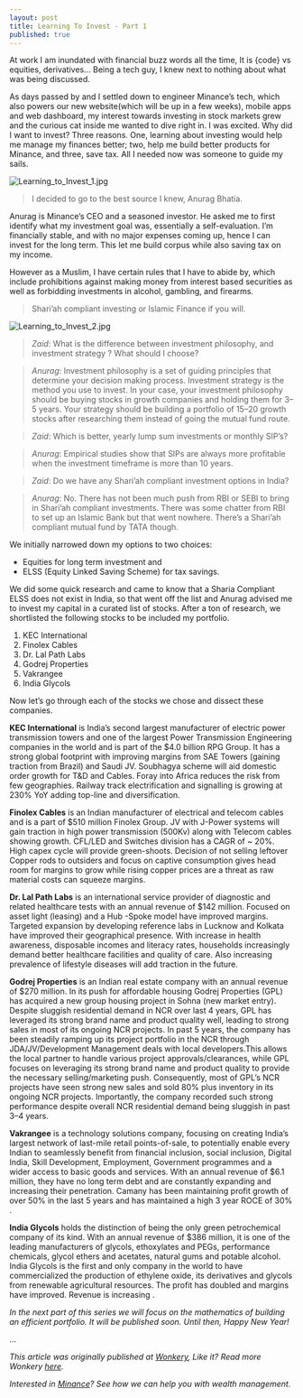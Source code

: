 ```yaml
---
layout: post
title: Learning To Invest - Part 1
published: true
---
```


At work I am inundated with financial buzz words all the time, It is {code} vs equities, derivatives… Being a tech guy, I knew next to nothing about what was being discussed.

As days passed by and I settled down to engineer Minance’s tech, which also powers our new website(which will be up in a few weeks), mobile apps and web dashboard, my interest towards investing in stock markets grew and the curious cat inside me wanted to dive right in. I was excited. Why did I want to invest? Three reasons. One, learning about investing would help me manage my finances better; two, help me build better products for Minance, and three, save tax. All I needed now was someone to guide my sails.

![Learning_to_Invest_1.jpg](https://cdn-images-1.medium.com/max/2000/1*xFV64SfNNT0Exf9o5k_Zeg.jpeg)


>I decided to go to the best source I knew, Anurag Bhatia.

Anurag is Minance’s CEO and a seasoned investor. He asked me to first identify what my investment goal was, essentially a self-evaluation. I’m financially stable, and with no major expenses coming up, hence I can invest for the long term. This let me build corpus while also saving tax on my income.

However as a Muslim, I have certain rules that I have to abide by, which include prohibitions against making money from interest based securities as well as forbidding investments in alcohol, gambling, and firearms.

>Shari’ah compliant investing or Islamic Finance if you will.

![Learning_to_Invest_2.jpg](https://cdn-images-1.medium.com/max/2000/1*pDmRvaSX49aBiIEd669L1w.jpeg)


>*Zaid*: What is the difference between investment philosophy, and investment strategy ? What should I choose?

>*Anurag*: Investment philosophy is a set of guiding principles that determine your decision making process. Investment strategy is the method you use to invest. In your case, your investment philosophy should be buying stocks in growth companies and holding them for 3–5 years. Your strategy should be building a portfolio of 15–20 growth stocks after researching them instead of going the mutual fund route.

>*Zaid*: Which is better, yearly lump sum investments or monthly SIP’s?

>*Anurag*: Empirical studies show that SIPs are always more profitable when the investment timeframe is more than 10 years.

>*Zaid*: Do we have any Shari’ah compliant investment options in India?

>*Anurag*: No. There has not been much push from RBI or SEBI to bring in Shari’ah compliant investments. There was some chatter from RBI to set up an Islamic Bank but that went nowhere. There’s a Shari’ah compliant mutual fund by TATA though.

We initially narrowed down my options to two choices:
- Equities for long term investment and
- ELSS (Equity Linked Saving Scheme) for tax savings.

We did some quick research and came to know that a Sharia Compliant ELSS does not exist in India, so that went off the list and Anurag advised me to invest my capital in a curated list of stocks. After a ton of research, we shortlisted the following stocks to be included my portfolio.

1. KEC International
2. Finolex Cables
3. Dr. Lal Path Labs
4. Godrej Properties
5. Vakrangee
6. India Glycols

Now let’s go through each of the stocks we chose and dissect these companies.

**KEC International** is India’s second largest manufacturer of electric power transmission towers and one of the largest Power Transmission Engineering companies in the world and is part of the $4.0 billion RPG Group.
It has a strong global footprint with improving margins from SAE Towers (gaining traction from Brazil) and Saudi JV. Soubhagya scheme will aid domestic order growth for T&D and Cables. Foray into Africa reduces the risk from few geographies. Railway track electrification and signalling is growing at 230% YoY adding top-line and diversification.

**Finolex Cables** is an Indian manufacturer of electrical and telecom cables and is a part of $510 million Finolex Group. JV with J-Power systems will gain traction in high power transmission (500Kv) along with Telecom cables showing growth. CFL/LED and Switches division has a CAGR of ~ 20%. High capex cycle will provide green-shoots. Decision of not selling leftover Copper rods to outsiders and focus on captive consumption gives head room for margins to grow while rising copper prices are a threat as raw material costs can squeeze margins.

**Dr. Lal Path Labs** is an international service provider of diagnostic and related healthcare tests with an annual revenue of $142 million. Focused on asset light (leasing) and a Hub -Spoke model have improved margins. Targeted expansion by developing reference labs in Lucknow and Kolkata have improved their geographical presence. With increase in health awareness, disposable incomes and literacy rates, households increasingly demand better healthcare facilities and quality of care. Also increasing prevalence of lifestyle diseases will add traction in the future.

**Godrej Properties** is an Indian real estate company with an annual revenue of $270 million. In its push for affordable housing Godrej Properties (GPL) has acquired a new group housing project in Sohna (new market entry). Despite sluggish residential demand in NCR over last 4 years, GPL has leveraged its strong brand name and product quality well, leading to strong sales in most of its ongoing NCR projects. In past 5 years, the company has been steadily ramping up its project portfolio in the NCR through JDA/JV/Development Management deals with local developers.This allows the local partner to handle various project approvals/clearances, while GPL focuses on leveraging its strong brand name and product quality to provide the necessary selling/marketing push. Consequently, most of GPL’s NCR projects have seen strong new sales and sold 80% plus inventory in its ongoing NCR projects. Importantly, the company recorded such strong performance despite overall NCR residential demand being sluggish in past 3–4 years.

**Vakrangee** is a technology solutions company, focusing on creating India’s largest network of last-mile retail points-of-sale, to potentially enable every Indian to seamlessly benefit from financial inclusion, social inclusion, Digital India, Skill Development, Employment, Government programmes and a wider access to basic goods and services. With an annual revenue of $6.1 million, they have no long term debt and are constantly expanding and increasing their penetration. Camany has been maintaining profit growth of over 50% in the last 5 years and has maintained a high 3 year ROCE of 30% .

**India Glycols** holds the distinction of being the only green petrochemical company of its kind. With an annual revenue of $386 million, it is one of the leading manufacturers of glycols, ethoxylates and PEGs, performance chemicals, glycol ethers and acetates, natural gums and potable alcohol. India Glycols is the first and only company in the world to have commercialized the production of ethylene oxide, its derivatives and glycols from renewable agricultural resources. The profit has doubled and margins have improved. Revenue is increasing .

_In the next part of this series we will focus on the mathematics of building an efficient portfolio. It will be published soon. Until then, Happy New Year!_

...

_This article was originally published at [Wonkery](https://wonkery.minance.com/learning-to-invest-in-the-indian-stock-market-with-anurag-bhatia-part-1-4332e051d9d7), Like it? Read more Wonkery [here](https://wonkery.minance.com/)._

_Interested in [Minance](http://www.minance.com)? See how we can help you with wealth management._
